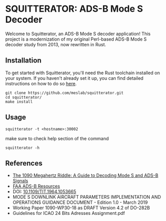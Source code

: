# SQUITTERATOR: ADS-B Mode S Decoder

Welcome to Squitterator, an ADS-B Mode S decoder application! This project is a modernization of my original Perl-based ADS-B Mode S decoder study from 2013, now rewritten in Rust.

## Installation

To get started with Squitterator, you'll need the Rust toolchain installed on your system. If you haven't already set it up, you can find detailed instructions on how to do so [here](https://www.rust-lang.org/tools/install).

```
git clone https://github.com/meslab/squitterator.git
cd squitterator/
make install
```

## Usage

```
squitterator -t <hostname>:30002
```

make sure to check help section of the command
```
squitterator -h
```

## References

- [The 1090 Megahertz Riddle: A Guide to Decoding Mode S and ADS-B Signals](https://mode-s.org/decode/index.html)
- [FAA ADS-B Resources](https://www.faa.gov/air_traffic/technology/adsb/documents)
- DOI: [10.1109/TIT.1964.1053665](https://ieeexplore.ieee.org/document/1053665)
- MODE S DOWNLINK AIRCRAFT PARAMETERS IMPLEMENTATION AND OPERATIONS GUIDANCE DOCUMENT - Edition 1.0 - March 2019
- Working Paper 1090-WP30-18 as DRAFT Version 4.2 of DO-282B
- Guidelines for ICAO 24 Bits Adresses Assignment.pdf

